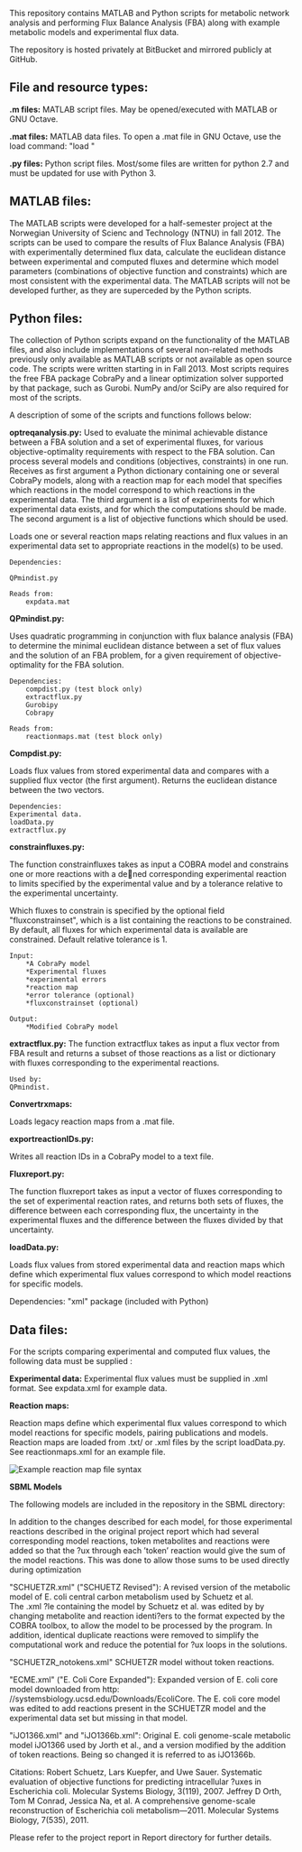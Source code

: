 This repository contains MATLAB and Python scripts for metabolic network analysis and  performing Flux Balance Analysis (FBA) along with example metabolic models and experimental flux data.

The repository is hosted privately at BitBucket and mirrored publicly at GitHub.


File and resource types:
------------------------

**.m files:** MATLAB script files. May be opened/executed with MATLAB or GNU Octave.

**.mat files:** MATLAB data files. To open a .mat file in GNU Octave, use the load command:
"load <filename>"

**.py files:** Python script files. Most/some files are written for python 2.7 and must be updated for use with Python 3.

MATLAB files:
-------------

The MATLAB scripts were developed for a half-semester project at the Norwegian University of Scienc and Technology (NTNU) in fall 2012. The scripts can be used to compare the results of Flux Balance Analysis (FBA) with experimentally determined flux data, calculate the euclidean distance between experimental and computed fluxes and determine which model parameters (combinations of objective function and constraints) which are most consistent with the experimental data. The MATLAB scripts will not be developed further, as they are superceded by the Python scripts.

Python files:
-------------

The collection of Python scripts expand on the functionality of the MATLAB files, and also include implementations of several non-related methods previously only available as MATLAB scripts or not available as open source code. The scripts were written starting in in Fall 2013. Most scripts requires the free FBA package CobraPy and a linear optimization solver supported by that package, such as Gurobi. NumPy and/or SciPy are also required for most of the scripts.

A description of some of the scripts and functions follows below:

**optreqanalysis.py:**
Used to evaluate the minimal achievable distance between a FBA solution and a set of experimental fluxes, for various objective-optimality requirements with respect to the FBA solution.
Can process several models and conditions (objectives, constraints) in one run. 
Receives as first argument a Python dictionary containing one or several CobraPy models, along with a reaction map for each model that specifies which reactions in the model correspond to which reactions in the experimental data. 
The third argument is a list of experiments for which experimental data exists, and for which the computations should be made.
The second argument is a list of objective functions which should be used. 

Loads one or several reaction maps relating reactions and flux values in an experimental data set to appropriate reactions in the model(s) to be used.

	Dependencies:

	QPmindist.py

	Reads from:
		expdata.mat

**QPmindist.py:**

Uses quadratic programming in conjunction with flux balance analysis (FBA) to determine the minimal euclidean distance between a set of flux values and the solution of an FBA problem, for a given
requirement of objective-optimality for the FBA solution.

	Dependencies:
		compdist.py (test block only)
		extractflux.py
		Gurobipy
		Cobrapy

	Reads from:
		reactionmaps.mat (test block only)


**Compdist.py:**

Loads flux values from stored experimental data and compares with a supplied flux vector (the first argument). Returns the euclidean distance between the two vectors.

	Dependencies:
	Experimental data.
	loadData.py
	extractflux.py


**constrainfluxes.py:**

The function constrainfluxes takes as input a COBRA model and constrains one or more reactions with a dened corresponding experimental reaction to limits specified by the experimental value and by a tolerance relative to the
experimental uncertainty.

Which fluxes to constrain is specified by the optional field "fluxconstrainset", which is a list containing the reactions to be constrained. By default, all fluxes for which experimental data is available are constrained. Default relative tolerance is 1.

    Input:
    	*A CobraPy model
    	*Experimental fluxes
    	*experimental errors
    	*reaction map
    	*error tolerance (optional)
    	*fluxconstrainset (optional)
    	
    Output:
    	*Modified CobraPy model

	
**extractflux.py:**
The function extractflux takes as input a flux vector from FBA result and returns a subset of those reactions as a list or dictionary with fluxes corresponding to the experimental reactions.

	Used by:
	QPmindist.

**Convertrxmaps:**

Loads legacy reaction maps from a .mat file.

**exportreactionIDs.py:**

Writes all reaction IDs in a CobraPy model to a text file.

**Fluxreport.py:**

The function fluxreport takes as input a vector of fluxes corresponding to the set of experimental reaction rates, and returns both sets of fluxes, the difference between each corresponding flux, the uncertainty in the experimental fluxes and the difference between the fluxes divided by that uncertainty.



**loadData.py:**

Loads flux values from stored experimental data and reaction maps which define which experimental flux values correspond to which model reactions for specific models.

Dependencies: "xml" package (included with Python)



Data files:
-----------
For the scripts comparing experimental and computed flux values, the following data must be supplied :




**Experimental data:**
Experimental flux values must be supplied in .xml format. See expdata.xml for example data.




**Reaction maps:**

Reaction maps define which experimental flux values correspond to which model reactions for specific models, pairing publications and models.
Reaction maps are loaded from  .txt/ or .xml files by the script loadData.py. See reactionmaps.xml for an example file.


![Example reaction map file syntax](doc/reactionmap_example.png)



**SBML Models**

The following models are included in the repository in the SBML directory:

In addition to the changes described for each model, for those experimental reactions described in the original project report which had several corresponding model reactions, token metabolites and reactions were added so that the ?ux through each ’token’ reaction would give the sum of the model reactions. This was done to allow those sums to be used directly during optimization


"SCHUETZR.xml" ("SCHUETZ Revised"):  A revised version of the metabolic model of E. coli central carbon metabolism used by Schuetz et al.  
The .xml ?le containing the model by Schuetz et al. was edited by by changing metabolite and reaction identi?ers to the format expected by the COBRA toolbox, to allow the model to be processed by the program. 
In addition, identical duplicate reactions were removed to simplify the computational work and reduce the potential for ?ux loops in the solutions. 

"SCHUETZR_notokens.xml" SCHUETZR model without token reactions.

"ECME.xml" ("E. Coli Core Expanded"):  Expanded version of E. coli core model downloaded from http: //systemsbiology.ucsd.edu/Downloads/EcoliCore. 
The E. coli core model was edited to add reactions present in the SCHUETZR model and the experimental data set but missing in that model. 

"iJO1366.xml" and "iJO1366b.xml": Original  E. coli genome-scale metabolic model iJO1366 used by Jorth et al., and a version modified by the addition of token reactions. Being so changed it is referred to as iJO1366b.
 


Citations:
Robert Schuetz, Lars Kuepfer, and Uwe Sauer. Systematic evaluation of objective functions for predicting intracellular ?uxes in Escherichia coli. Molecular Systems Biology, 3(119), 2007.
Jeffrey D Orth, Tom M Conrad, Jessica Na, et al. A comprehensive genome-scale reconstruction of Escherichia coli metabolism—2011. Molecular Systems Biology, 7(535), 2011.
 
 
Please refer to the project report in Report directory for further details.